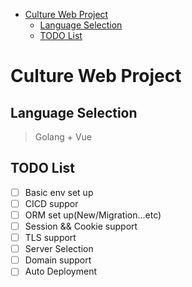 - [Culture Web Project](#culture-web-project)
  - [Language Selection](#language-selection)
  - [TODO List](#todo-list)

# Culture Web Project
## Language Selection
> Golang + Vue 

## TODO List
- [ ] Basic env set up
- [ ] CICD suppor
- [ ] ORM set up(New/Migration...etc)
- [ ] Session && Cookie support
- [ ] TLS support
- [ ] Server Selection
- [ ] Domain support
- [ ] Auto Deployment